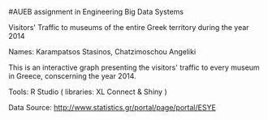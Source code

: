 #AUEB assignment in Engineering Big Data Systems

Visitors' Traffic to museums of the entire Greek territory during the year 2014

Names: Karampatsos Stasinos, 
       Chatzimoschou Angeliki
       
This is an interactive graph presenting the visitors' traffic to every museum in Greece, conscerning the year 2014.

Tools: R Studio ( libraries: XL Connect & Shiny )

Data Source: http://www.statistics.gr/portal/page/portal/ESYE
